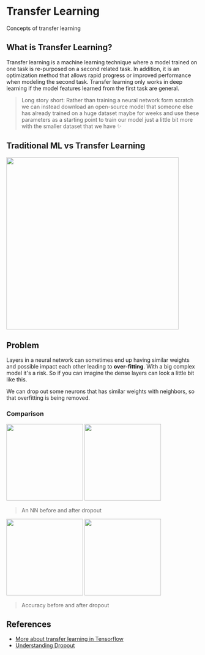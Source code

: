 # Transfer Learning
Concepts of transfer learning

## What is Transfer Learning?
Transfer learning is a machine learning technique where a model trained on one task is re-purposed on a second related task. In addition, it is an optimization method that allows rapid progress or improved performance when modeling the second task. Transfer learning only works in deep learning if the model features learned from the first task are general.

> Long story short: Rather than training a neural network form scratch we can instead download an open-source model that someone else has already trained on a huge dataset maybe for weeks and use these parameters as a starting point to train our model just a little bit more with the smaller dataset that we have :sparkles:

## Traditional ML vs Transfer Learning

<img src="https://github.com/asmaamirkhan/TensorflowGuide/blob/master/res/MLvsTL.png" width="450"  />


## Problem
Layers in a neural network can sometimes end up having similar weights and possible impact each other leading to **over-fitting**. With a big complex model it's a risk. So if you can imagine the dense layers can look a little bit like this.

We can drop out some neurons that has similar weights with neighbors, so that overfitting is being removed.

### Comparison
<p float="left">
    <img src="https://github.com/asmaamirkhan/TensorflowGuide/blob/master/res/NNWithoutDropout.JPG" width="200"  />
    <img src="https://github.com/asmaamirkhan/TensorflowGuide/blob/master/res/NNWithDropout.JPG" width="200"  />
</p>

> An NN before and after dropout

<p float="left">
<img src="https://github.com/asmaamirkhan/TensorflowGuide/blob/master/res/AccuracyWithoutDropOut.JPG" width="200"  />
<img src="https://github.com/asmaamirkhan/TensorflowGuide/blob/master/res/AccuracyWithDropOut.JPG" width="200"  />
</p>

> Accuracy before and after dropout

## References
* [More about transfer learning in Tensorflow](https://www.tensorflow.org/tutorials/images/transfer_learning)
* [Understanding Dropout](https://www.youtube.com/watch?v=ARq74QuavAo)